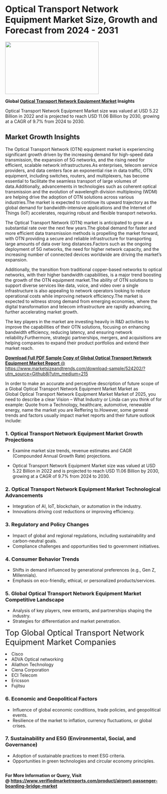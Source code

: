 <H1>Optical Transport Network Equipment Market Size, Growth and Forecast from 2024 - 2031</H1><img class="aligncenter size-medium wp-image-584254" src="https://thirdeyenews.in/wp-content/uploads/2024/09/Global-Market-Research-300x168.jpeg" alt="" width="300" height="168" /><p><strong>Global&nbsp;<a href="https://www.marketsizeandtrends.com/download-sample/524202/?utm_source=Github8j?utm_medium=215">Optical Transport Network Equipment Market</a> Insights</strong></p><p>Optical Transport Network Equipment Market size was valued at USD 5.22 Billion in 2022 and is projected to reach USD 11.06 Billion by 2030, growing at a CAGR of 9.7% from 2024 to 2030.</p><p><h2>Market Growth Insights</h2> <p>The Optical Transport Network (OTN) equipment market is experiencing significant growth driven by the increasing demand for high-speed data transmission, the expansion of 5G networks, and the rising need for efficient, scalable network infrastructures.As enterprises, telecom service providers, and data centers face an exponential rise in data traffic, OTN equipment, including switches, routers, and multiplexers, has become essential to facilitate the seamless transport of large volumes of data.Additionally, advancements in technologies such as coherent optical transmission and the evolution of wavelength division multiplexing (WDM) are helping drive the adoption of OTN solutions across various industries.The market is expected to continue its upward trajectory as the global demand for bandwidth-intensive applications and the Internet of Things (IoT) accelerates, requiring robust and flexible transport networks.</p> <p><a href="download-sample-link"></a></p> <p>The Optical Transport Network (OTN) market is anticipated to grow at a substantial rate over the next few years.The global demand for faster and more efficient data transmission methods is propelling the market forward, with OTN providing a secure and reliable infrastructure for transporting large amounts of data over long distances.Factors such as the ongoing deployment of 5G networks, the need for higher network capacity, and the increasing number of connected devices worldwide are driving the market’s expansion.</p> <p>Additionally, the transition from traditional copper-based networks to optical networks, with their higher bandwidth capabilities, is a major trend boosting the growth of the OTN equipment market.The ability of OTN solutions to support diverse services like data, voice, and video over a single infrastructure is also appealing to network operators looking to reduce operational costs while improving network efficiency.The market is expected to witness strong demand from emerging economies, where the digital transformation and telecom infrastructure are rapidly advancing, further accelerating market growth.</p> <p>The key players in the market are investing heavily in R&D activities to improve the capabilities of their OTN solutions, focusing on enhancing bandwidth efficiency, reducing latency, and ensuring network reliability.Furthermore, strategic partnerships, mergers, and acquisitions are helping companies to expand their product portfolios and extend their market reach.</p> <p><a href="get-more-link"></p><p><span class=""><strong>Download Full PDF Sample Copy of Global Optical Transport Network Equipment Market Report</strong> @ <a href="https://www.marketsizeandtrends.com/download-sample/524202/?utm_source=Github8j?utm_medium=215" target="_blank">https://www.marketsizeandtrends.com/download-sample/524202/?utm_source=Github8j?utm_medium=215</a></span></p><p>In order to make an accurate and perceptive description of future scope of a Global&nbsp;Optical Transport Network Equipment Market Market as Global&nbsp;Optical Transport Network Equipment Market Market of 2025, you need to describe a clear Vision &ndash; What Industry or Linda can you think of for example: Quote from a Technology, healthcare, automotive, renewable energy, name the market you are Reffering to.However, some general trends and factors usually impact market reports and their future outlook include:</p><h3>1.&nbsp;<strong>Optical Transport Network Equipment Market Growth Projections</strong></h3><ul><li>Examine market size trends, revenue estimates and CAGR (Compounded Annual Growth Rate) projections.</li><li><p>Optical Transport Network Equipment Market size was valued at USD 5.22 Billion in 2022 and is projected to reach USD 11.06 Billion by 2030, growing at a CAGR of 9.7% from 2024 to 2030.</p></li></ul><h3>2.&nbsp;<strong>Optical Transport Network Equipment Market Technological Advancements</strong></h3><ul><li>Integration of AI, IoT, blockchain, or automation in the industry.</li><li>Innovations driving cost reductions or improving efficiency.</li></ul><h3>3.&nbsp;<strong>Regulatory and Policy Changes</strong></h3><ul><li>Impact of global and regional regulations, including sustainability and carbon-neutral goals.</li><li>Compliance challenges and opportunities tied to government initiatives.</li></ul><h3>4.&nbsp;<strong>Consumer Behavior Trends</strong></h3><ul><li>Shifts in demand influenced by generational preferences (e.g., Gen Z, Millennials).</li><li>Emphasis on eco-friendly, ethical, or personalized products/services.</li></ul><h3>5.&nbsp;<strong>Global Optical Transport Network Equipment Market Competitive Landscape</strong></h3><ul><li>Analysis of key players, new entrants, and partnerships shaping the industry.</li><li>Strategies for differentiation and market penetration.</li></ul><p data-pm-slice="1 1 []"><span style="color: inherit; font-family: inherit; font-size: 25px;">Top Global Optical Transport Network Equipment Market Companies</span></p><div class="" data-test-id=""><p><li>Cisco</li><li> ADVA Optical networking</li><li> Aliathon Technology</li><li> Ciena Corporation</li><li> ECI Telecom</li><li> Ericsson</li><li> Fujitsu</li></p></div><h3>6.&nbsp;<strong>Economic and Geopolitical Factors</strong></h3><ul><li>Influence of global economic conditions, trade policies, and geopolitical events.</li><li>Resilience of the market to inflation, currency fluctuations, or global crises.</li></ul><h3>7.&nbsp;<strong>Sustainability and ESG (Environmental, Social, and Governance)</strong></h3><ul><li>Adoption of sustainable practices to meet ESG criteria.</li><li>Opportunities in green technologies and circular economy principles.</li></ul><h2><strong style="font-size: 14px;">For More Information or Query, Visit @&nbsp;</strong><a style="background-color: #ffffff; font-size: 14px;" href="https://www.marketsizeandtrends.com/report/optical-transport-network-equipment-market/" target="_blank">https://www.verifiedmarketreports.com/product/airport-passenger-boarding-bridge-market</a></h2>
